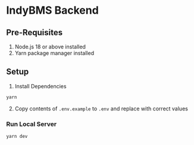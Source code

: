 # IndyBMS Backend

## Pre-Requisites
1. Node.js 18 or above installed
2. Yarn package manager installed

## Setup
1. Install Dependencies
```sh
yarn
```
2. Copy contents of `.env.example` to `.env` and replace with correct values

### Run Local Server
```sh
yarn dev
```